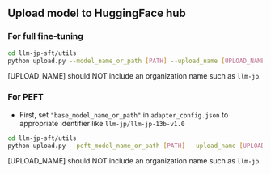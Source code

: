## Upload model to HuggingFace hub

### For full fine-tuning
```bash
cd llm-jp-sft/utils
python upload.py --model_name_or_path [PATH] --upload_name [UPLOAD_NAME]
```
[UPLOAD_NAME] should NOT include an organization name such as `llm-jp`.

### For PEFT
- First, set `"base_model_name_or_path"` in `adapter_config.json` to appropriate identifier like `llm-jp/llm-jp-13b-v1.0`
```bash
cd llm-jp-sft/utils
python upload.py --peft_model_name_or_path [PATH] --upload_name [UPLOAD_NAME]
```

[UPLOAD_NAME] should NOT include an organization name such as `llm-jp`.

